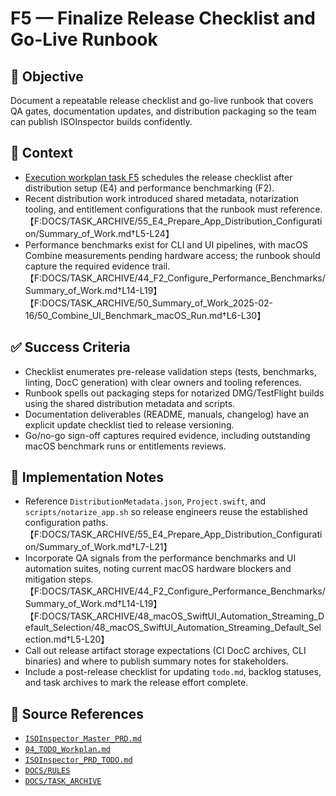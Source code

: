 # F5 — Finalize Release Checklist and Go-Live Runbook

## 🎯 Objective

Document a repeatable release checklist and go-live runbook that covers QA gates, documentation updates, and
distribution packaging so the team can publish ISOInspector builds confidently.

## 🧩 Context

- [Execution workplan task F5](../AI/ISOInspector_Execution_Guide/04_TODO_Workplan.md) schedules the release checklist
  after distribution setup (E4) and performance benchmarking (F2).
- Recent distribution work introduced shared metadata, notarization tooling, and entitlement configurations that the
  runbook must reference.【F:DOCS/TASK_ARCHIVE/55_E4_Prepare_App_Distribution_Configuration/Summary_of_Work.md†L5-L24】
- Performance benchmarks exist for CLI and UI pipelines, with macOS Combine measurements pending hardware access; the
  runbook should capture the required evidence
  trail.【F:DOCS/TASK_ARCHIVE/44_F2_Configure_Performance_Benchmarks/Summary_of_Work.md†L14-L19】【F:DOCS/TASK_ARCHIVE/50_Summary_of_Work_2025-02-16/50_Combine_UI_Benchmark_macOS_Run.md†L6-L30】

## ✅ Success Criteria

- Checklist enumerates pre-release validation steps (tests, benchmarks, linting, DocC generation) with clear owners and
  tooling references.
- Runbook spells out packaging steps for notarized DMG/TestFlight builds using the shared distribution metadata and
  scripts.
- Documentation deliverables (README, manuals, changelog) have an explicit update checklist tied to release versioning.
- Go/no-go sign-off captures required evidence, including outstanding macOS benchmark runs or entitlements reviews.

## 🔧 Implementation Notes

- Reference `DistributionMetadata.json`, `Project.swift`, and `scripts/notarize_app.sh` so release engineers reuse the established configuration paths.【F:DOCS/TASK_ARCHIVE/55_E4_Prepare_App_Distribution_Configuration/Summary_of_Work.md†L7-L21】
- Incorporate QA signals from the performance benchmarks and UI automation suites, noting current macOS hardware
  blockers and mitigation
  steps.【F:DOCS/TASK_ARCHIVE/44_F2_Configure_Performance_Benchmarks/Summary_of_Work.md†L14-L19】【F:DOCS/TASK_ARCHIVE/48_macOS_SwiftUI_Automation_Streaming_Default_Selection/48_macOS_SwiftUI_Automation_Streaming_Default_Selection.md†L5-L20】
- Call out release artifact storage expectations (CI DocC archives, CLI binaries) and where to publish summary notes for
  stakeholders.
- Include a post-release checklist for updating `todo.md`, backlog statuses, and task archives to mark the release effort complete.

## 🧠 Source References

- [`ISOInspector_Master_PRD.md`](../AI/ISOViewer/ISOInspector_PRD_Full/ISOInspector_Master_PRD.md)
- [`04_TODO_Workplan.md`](../AI/ISOInspector_Execution_Guide/04_TODO_Workplan.md)
- [`ISOInspector_PRD_TODO.md`](../AI/ISOViewer/ISOInspector_PRD_TODO.md)
- [`DOCS/RULES`](../RULES)
- [`DOCS/TASK_ARCHIVE`](../TASK_ARCHIVE)
